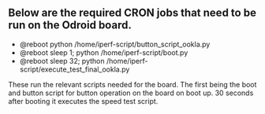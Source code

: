 ## Below are the required CRON jobs that need to be run on the Odroid board.

* @reboot python /home/iperf-script/button_script_ookla.py
* @reboot sleep 1; python /home/iperf-script/boot.py
* @reboot sleep 32; python /home/iperf-script/execute_test_final_ookla.py

These run the relevant scripts needed for the board. The first being the boot and button script for button operation on the board on boot up. 30 seconds after booting it executes the speed test script.
